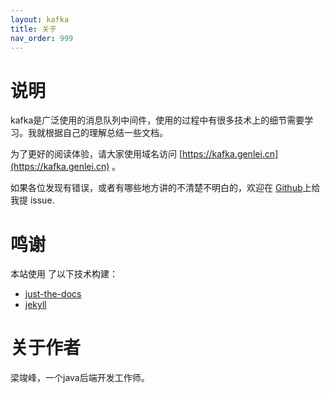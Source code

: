 ```yaml
---
layout: kafka
title: 关于
nav_order: 999
---
```


# 说明
kafka是广泛使用的消息队列中间件，使用的过程中有很多技术上的细节需要学习。我就根据自己的理解总结一些文档。

为了更好的阅读体验，请大家使用域名访问 [https://kafka.genlei.cn](https://kafka.genlei.cn) 。

如果各位发现有错误，或者有哪些地方讲的不清楚不明白的，欢迎在 [Github](https://github.com/kafka-study-doc/kafka-study-doc)上给我提 issue. 

# 鸣谢
本站使用 了以下技术构建：
 * [just-the-docs](https://just-the-docs.github.io/just-the-docs/)
 * [jekyll](https://jekyllrb.com/)

# 关于作者
梁竣峰，一个java后端开发工作师。
